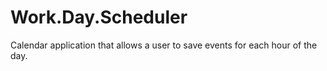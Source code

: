 # Work.Day.Scheduler
Calendar application that allows a user to save events for each hour of the day.
